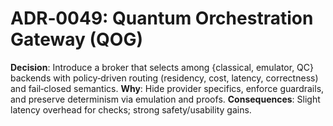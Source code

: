 # ADR‑0049: Quantum Orchestration Gateway (QOG)
**Decision**: Introduce a broker that selects among {classical, emulator, QC} backends with policy‑driven routing (residency, cost, latency, correctness) and fail‑closed semantics.
**Why**: Hide provider specifics, enforce guardrails, and preserve determinism via emulation and proofs.
**Consequences**: Slight latency overhead for checks; strong safety/usability gains.